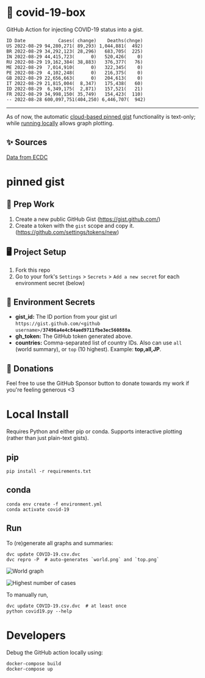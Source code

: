 # 🏥 covid-19-box

GitHub Action for injecting COVID-19 status into a gist.

```
ID Date            Cases( change)    Deaths(chnge)
US 2022-08-29 94,280,271( 89,293) 1,044,881(  492)
BR 2022-08-29 34,292,123( 28,296)   683,705(  225)
IN 2022-08-29 44,415,723(      0)   520,426(    0)
RU 2022-08-29 19,162,384( 38,883)   376,377(   76)
ME 2022-08-29  7,014,910(      0)   322,345(    0)
PE 2022-08-29  4,102,248(      0)   216,375(    0)
GB 2022-08-29 22,656,663(      0)   204,613(    0)
IT 2022-08-29 21,815,004(  8,347)   175,438(   60)
ID 2022-08-29  6,349,175(  2,871)   157,521(   21)
FR 2022-08-29 34,998,150( 35,749)   154,423(  110)
-- 2022-08-28 600,097,751(404,250) 6,446,707(  942)
```

---

As of now, the automatic [cloud-based pinned gist](#pinned-gist) functionality is text-only;
while [running locally](#local-install) allows graph plotting.

## ✨ Sources

[Data from ECDC](https://www.ecdc.europa.eu/en/publications-data/download-todays-data-geographic-distribution-covid-19-cases-worldwide)

# pinned gist

## 🎒 Prep Work
1. Create a new public GitHub Gist (https://gist.github.com/)
1. Create a token with the `gist` scope and copy it. (https://github.com/settings/tokens/new)

## 🖥 Project Setup
1. Fork this repo
1. Go to your fork's `Settings` > `Secrets` > `Add a new secret` for each environment secret (below)

## 🤫 Environment Secrets
- **gist_id:** The ID portion from your gist url `https://gist.github.com/<github username>/`**`37496a4e4c84aed9711fbe3ec560888a`**.
- **gh_token:** The GitHub token generated above.
- **countries:** Comma-separated list of country IDs. Also can use `all` (world summary), or `top` (10 highest). Example: **top,all,JP**.

## 💸 Donations

Feel free to use the GitHub Sponsor button to donate towards my work if you're feeling generous <3

# Local Install

Requires Python and either pip or conda. Supports interactive plotting (rather than just plain-text gists).

## pip

```
pip install -r requirements.txt
```

## conda

```
conda env create -f environment.yml
conda activate covid-19
```

## Run

To (re)generate all graphs and summaries:

```
dvc update COVID-19.csv.dvc
dvc repro -P  # auto-generates `world.png` and `top.png`
```

![World graph](world.png)

![Highest number of cases](top.png)

To manually run,

```
dvc update COVID-19.csv.dvc  # at least once
python covid19.py --help
```

# Developers

Debug the GitHub action locally using:

```
docker-compose build
docker-compose up
```

